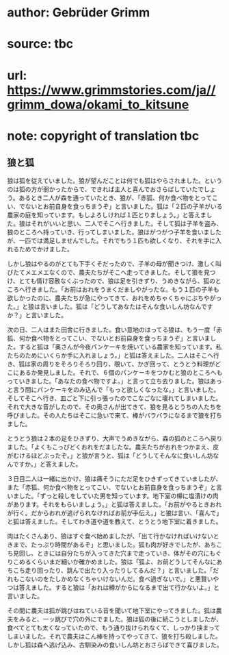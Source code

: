 # author: Gebrüder Grimm
# source: tbc
# url: https://www.grimmstories.com/ja//grimm_dowa/okami_to_kitsune
# note: copyright of translation tbc

## 狼と狐 

狼は狐を従えていました。狼が望んだことは何でも狐はやらされました。というのは狐の方が弱かったからで、できれば主人と喜んでおさらばしていたでしょう。あるとき二人が森を通っていたとき、狼が、「赤狐、何か食べ物をとってこい、でないとお前自身を食っちまうぞ」と言いました。狐は「２匹の子羊がいる農家の庭を知っています。もしよろしければ１匹とりましょう。」と答えました。狼はそれがいいと思い、二人でそこへ行きました。そして狐は子羊を盗み、狼のところへ持っていき、行ってしまいました。狼はがつがつ子羊を食いましたが、一匹では満足しませんでした。それでもう１匹も欲しくなり、それを手に入れるためでかけました。

しかし狼はやるのがとても下手くそだったので、子羊の母が聞きつけ、激しく叫びたてメエメエなくので、農夫たちがそこへ走ってきました。そして狼を見つけ、とても情け容赦なくぶったので、狼は足を引きずり、うめきながら、狐のところへ行きました。「お前はおれをうまくだましやがったな。もう１匹の子羊も欲しかったのに、農夫たちが急にやってきて、おれをめちゃくちゃにぶちやがった。」と狼は言いました。狐は「どうしてあなたはそんな食いしん坊なんですか？」と言いました。

次の日、二人はまた田舎に行きました。食い意地のはってる狼は、もう一度「赤狐、何か食べ物をとってこい、でないとお前自身を食っちまうぞ」と言いました。すると狐は「奥さんが今夜パンケーキを焼いている農家を知っています。私たちのためにいくらか手に入れましょう。」と狐は答えました。二人はそこへ行き、狐は家の周りをそろりそろり回り、覗いて、かぎ回って、とうとう料理がどこにあるか発見しました。それで、６個のパンケーキをつかむと狼のところへもっていきました。「あなたの食べ物ですよ。」と言って立ち去りました。狼はあっと言う間にパンケーキをのみ込んで「もっと欲しくなったな。」と言いました。そしてそこへ行き、皿ごと下に引っ張ったのでこなごなに壊れてしまいました。それで大きな音がしたので、その奥さんが出てきて、狼を見るとうちの人たちを呼びました。その人たちはそこに急いで来て、棒がバラバラになるまで狼を打ちました。

とうとう狼は２本の足をひきずり、大声でうめきながら、森の狐のところへ戻りました。「よくもこっぴどくおれをだましたな。農夫たちがおれをつかまえ、皮がむけるほどぶったぞ。」と狼が言うと、狐は「どうしてそんなに食いしん坊なんですか。」と答えました。

３日目二人は一緒に出かけ、狼は痛そうにただ足をひきずってきていましたが、また「赤狐、何か食べ物をとってこい、でないとお前自身を食っちまうぞ」と言いました。「ずっと殺しをしていた男を知っています。地下室の樽に塩漬けの肉があります。それをもらいましょう。」と狐は答えました。「お前がやるときおれが行く。だからおれが逃げられなければお前が手伝え。」と狼は言い、「喜んで」と狐は答えました。そしてわき道や道を教えて、とうとう地下室に着きました。

肉はたくさんあり、狼はすぐ食べ始めましたが、「出て行かなければいけないときまで、たっぷり時間があるぞ」と思いました。狐も肉が好きでしたが、あちこち見回し、ときには自分たちが入ってきた穴まで走っていき、体がその穴にもぐりこめるくらいまだ細いか確かめました。狼は「狐よ、お前どうしてそんなにあちこち走り回ったり、跳んで出たり入ったりしてるんだ？」と言いました。「だれもこないのをたしかめなくちゃいけないんだ。食べ過ぎないで。」と悪賢いやつは答えました。すると狼は「おれは樽がからになるまで出て行かないよ。」と言いました。

その間に農夫は狐が跳びはねている音を聞いて地下室にやってきました。狐は農夫をみると、一ッ跳びで穴の外にでました。狼は狐の後に続こうとしましたが、食べてとても太くなっていたので、もう通り抜けられなくて、しっかり挟まってしまいました。それで農夫はこん棒を持ってやってきて、狼を打ち殺しました。しかし狐は森へ逃げ込み、古馴染みの食いしん坊とおさらばできて喜びました。
